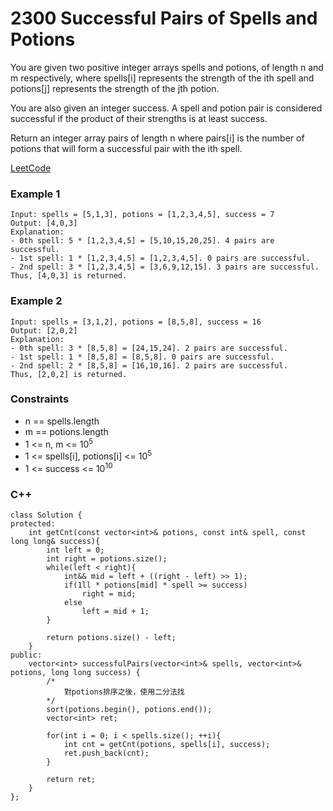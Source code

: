 # 2300 Successful Pairs of Spells and Potions

You are given two positive integer arrays spells and potions, of length n and m respectively, where spells[i] represents the strength of the ith spell and potions[j] represents the strength of the jth potion.

You are also given an integer success. A spell and potion pair is considered successful if the product of their strengths is at least success.

Return an integer array pairs of length n where pairs[i] is the number of potions that will form a successful pair with the ith spell.

[LeetCode](https://leetcode.cn/problems/successful-pairs-of-spells-and-potions/description/)

### Example 1

```
Input: spells = [5,1,3], potions = [1,2,3,4,5], success = 7
Output: [4,0,3]
Explanation:
- 0th spell: 5 * [1,2,3,4,5] = [5,10,15,20,25]. 4 pairs are successful.
- 1st spell: 1 * [1,2,3,4,5] = [1,2,3,4,5]. 0 pairs are successful.
- 2nd spell: 3 * [1,2,3,4,5] = [3,6,9,12,15]. 3 pairs are successful.
Thus, [4,0,3] is returned.
```

### Example 2

```
Input: spells = [3,1,2], potions = [8,5,8], success = 16
Output: [2,0,2]
Explanation:
- 0th spell: 3 * [8,5,8] = [24,15,24]. 2 pairs are successful.
- 1st spell: 1 * [8,5,8] = [8,5,8]. 0 pairs are successful. 
- 2nd spell: 2 * [8,5,8] = [16,10,16]. 2 pairs are successful. 
Thus, [2,0,2] is returned.
```

### Constraints

* n == spells.length
* m == potions.length
* 1 <= n, m <= 10<sup>5</sup>
* 1 <= spells[i], potions[i] <= 10<sup>5</sup>
* 1 <= success <= 10<sup>10</sup>


### C++ 

```
class Solution {
protected:
    int getCnt(const vector<int>& potions, const int& spell, const long long& success){
        int left = 0; 
        int right = potions.size();
        while(left < right){
            int&& mid = left + ((right - left) >> 1);
            if(1ll * potions[mid] * spell >= success)
                right = mid;
            else
                left = mid + 1;
        }

        return potions.size() - left;
    }
public:
    vector<int> successfulPairs(vector<int>& spells, vector<int>& potions, long long success) {
        /*
            對potions排序之後，使用二分法找
        */
        sort(potions.begin(), potions.end());
        vector<int> ret;

        for(int i = 0; i < spells.size(); ++i){
            int cnt = getCnt(potions, spells[i], success);
            ret.push_back(cnt);
        }
        
        return ret;
    }
};
```